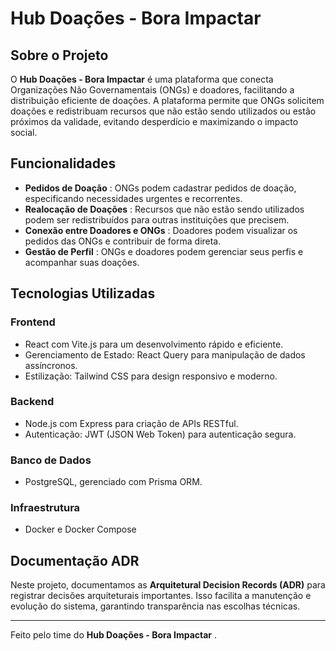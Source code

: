 # Hub Doações - Bora Impactar

## Sobre o Projeto

O **Hub Doações - Bora Impactar** é uma plataforma que conecta Organizações Não Governamentais (ONGs) e doadores, facilitando a distribuição eficiente de doações. A plataforma permite que ONGs solicitem doações e redistribuam recursos que não estão sendo utilizados ou estão próximos da validade, evitando desperdício e maximizando o impacto social.

## Funcionalidades

- **Pedidos de Doação** : ONGs podem cadastrar pedidos de doação, especificando necessidades urgentes e recorrentes.
- **Realocação de Doações** : Recursos que não estão sendo utilizados podem ser redistribuídos para outras instituições que precisem.
- **Conexão entre Doadores e ONGs** : Doadores podem visualizar os pedidos das ONGs e contribuir de forma direta.
- **Gestão de Perfil** : ONGs e doadores podem gerenciar seus perfis e acompanhar suas doações.

## Tecnologias Utilizadas

### Frontend

- React com Vite.js para um desenvolvimento rápido e eficiente.
- Gerenciamento de Estado: React Query para manipulação de dados assíncronos.
- Estilização: Tailwind CSS para design responsivo e moderno.

### Backend

- Node.js com Express para criação de APIs RESTful.
- Autenticação: JWT (JSON Web Token) para autenticação segura.

### Banco de Dados

- PostgreSQL, gerenciado com Prisma ORM.

### Infraestrutura

- Docker e Docker Compose

## Documentação ADR

Neste projeto, documentamos as **Arquitetural Decision Records (ADR)** para registrar decisões arquiteturais importantes. Isso facilita a manutenção e evolução do sistema, garantindo transparência nas escolhas técnicas.

---

Feito pelo time do **Hub Doações - Bora Impactar** .
